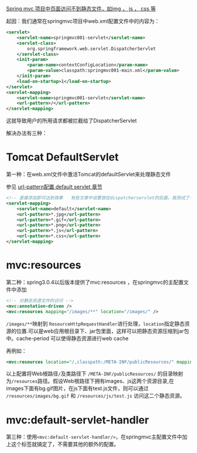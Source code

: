 [Spring mvc 项目中页面访问不到静态文件，如img ， js ， css 等](http://blog.csdn.net/responsecool/article/details/38821627 )  

起因：我们通常在springmvc项目中web.xml配置文件中的内容为：  
```xml
<servlet>
    <servlet-name>springmvc001-servlet</servlet-name>
    <servlet-class>
        org.springframework.web.servlet.DispatcherServlet
    </servlet-class>
	<init-param>
		<param-name>contextConfigLocation</param-name>
		<param-value>classpath:springmvc001-main.xml</param-value>
	</init-param>
	<load-on-startup>1</load-on-startup>
</servlet>
<servlet-mapping>
	<servlet-name>springmvc001-servlet</servlet-name>
	<url-pattern>/</url-pattern>
</servlet-mapping>
```
这就导致用户的所用请求都被拦截给了DispatcherServlet    

解决办法有三种：  

# Tomcat DefaultServlet

第一种：在web.xml文件中激活Tomcat的defaultServlet来处理静态文件  

参见 [url-pattern配置 default servlet 章节](../JSP和servlet/url-pattern配置.md#default-servlet)

```xml
<!-- 直接添加即可达到效果   有些文章中说要放在dispatcherservlet的后面，我测试了一下，在web.xml文件中没有不存在这个问题-->
<servlet-mapping>
    <servlet-name>default</servlet-name>
    <url-pattern>*.jpg</url-pattern>
    <url-pattern>*.gif</url-pattern>
    <url-pattern>*.png</url-pattern>
    <url-pattern>*.js</url-pattern>
    <url-pattern>*.css</url-pattern>
</servlet-mapping>
```
# mvc:resources

第二种：spring3.0.4以后版本提供了mvc:resources ，在springmvc的主配置文件中添加  

```xml
<!-- 对静态资源文件的访问 -->       
<mvc:annotation-driven />  
<mvc:resources mapping="/images/**" location="/images/" />
```
`/images/**`映射到 `ResourceHttpRequestHandler`进行处理，`location`指定静态资源的位置.可以是web应用根目录下、jar包里面，这样可以把静态资源压缩到jar包中。cache-period 可以使得静态资源进行web cache 

再例如：
```xml
<mvc:resources location="/,classpath:/META-INF/publicResources/" mapping="/resources/**"/>  
```
以上配置将Web根路径`/`及类路径下 `/META-INF/publicResources/` 的目录映射为`/resources`路径。假设Web根路径下拥有images、js这两个资源目录,在images下面有bg.gif图片，在js下面有test.js文件，则可以通过 `/resources/images/bg.gif` 和 `/resources/js/test.js` 访问这二个静态资源。 

# mvc:default-servlet-handler

第三种：使用`<mvc:default-servlet-handler/>`，在springmvc主配置文件中加上这个标签就搞定了，不需要其他的额外的配置。 